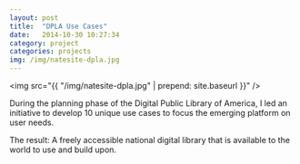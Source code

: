 ```yaml
---
layout: post
title:  "DPLA Use Cases"
date:   2014-10-30 10:27:34
category: project
categories: projects
img: /img/natesite-dpla.jpg
---
```

<img src="{{ "/img/natesite-dpla.jpg" | prepend: site.baseurl }}" />

During the planning phase of the Digital Public Library of America, I led an initiative to develop 10 unique use cases to focus the emerging platform on user needs.

The result: A freely accessible national digital library that is available to the world to use and build upon.
		           
		